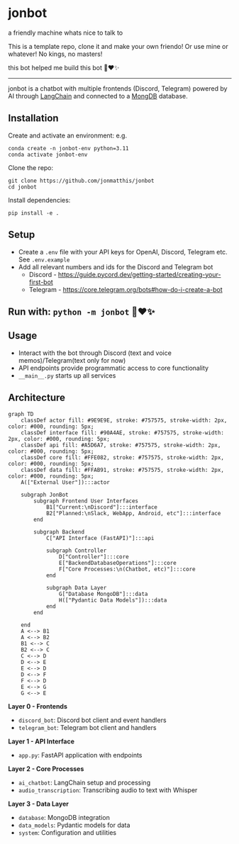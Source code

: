 # jonbot

a friendly machine whats nice to talk to

This is a template repo, clone it and make your own friendo! Or use mine or whatever! No kings, no masters!

this bot helped me build this bot 🤖❤️✨


---

jonbot is a chatbot with multiple frontends (Discord, Telegram) powered by AI
through [LangChain](https://langchain.readthedocs.io/en/latest/) and connected to a [MongDB](mongodb.com) database.

## Installation

Create and activate an environment:
e.g.

```
conda create -n jonbot-env python=3.11
conda activate jonbot-env
```

Clone the repo:

```
git clone https://github.com/jonmatthis/jonbot
cd jonbot
```

Install dependencies:

```
pip install -e .
```

## Setup

- Create a `.env` file with your API keys for OpenAI, Discord, Telegram etc. See `.env.example`
- Add all relevant numbers and ids for the Discord and Telegram bot
    - Discord - https://guide.pycord.dev/getting-started/creating-your-first-bot
    - Telegram - https://core.telegram.org/bots#how-do-i-create-a-bot

## Run with: `python -m jonbot`  🤖❤️✨

## Usage

- Interact with the bot through Discord (text and voice memos)/Telegram(text only for now)
- API endpoints provide programmatic access to core functionality
- `__main__.py` starts up all services

## Architecture

```mermaid
graph TD
    classDef actor fill: #9E9E9E, stroke: #757575, stroke-width: 2px, color: #000, rounding: 5px;
    classDef interface fill: #90A4AE, stroke: #757575, stroke-width: 2px, color: #000, rounding: 5px;
    classDef api fill: #A5D6A7, stroke: #757575, stroke-width: 2px, color: #000, rounding: 5px;
    classDef core fill: #FFE082, stroke: #757575, stroke-width: 2px, color: #000, rounding: 5px;
    classDef data fill: #FFAB91, stroke: #757575, stroke-width: 2px, color: #000, rounding: 5px;
    A(["External User"]):::actor

    subgraph JonBot
        subgraph Frontend User Interfaces
            B1["Current:\nDiscord"]:::interface
            B2["Planned:\nSlack, WebApp, Android, etc"]:::interface
        end

        subgraph Backend
            C["API Interface (FastAPI)"]:::api

            subgraph Controller
                D["Controller"]:::core
                E["BackendDatabaseOperations"]:::core
                F["Core Processes:\n(Chatbot, etc)"]:::core
            end

            subgraph Data Layer
                G["Database MongoDB"]:::data
                H(["Pydantic Data Models"]):::data
            end
        end

    end
    A <--> B1
    A <--> B2
    B1 <--> C
    B2 <--> C
    C <--> D
    D <--> E
    E <--> D
    D <--> F
    F <--> D
    E <--> G
    G <--> E
```

**Layer 0 - Frontends**

- `discord_bot`: Discord bot client and event handlers
- `telegram_bot`: Telegram bot client and handlers

**Layer 1 - API Interface**

- `app.py`: FastAPI application with endpoints

**Layer 2 - Core Processes**

- `ai_chatbot`: LangChain setup and processing
- `audio_transcription`: Transcribing audio to text with Whisper

**Layer 3 - Data Layer**

- `database`: MongoDB integration
- `data_models`: Pydantic models for data
- `system`: Configuration and utilities
